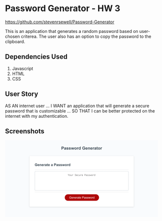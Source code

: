 # Password Generator - HW 3
https://github.com/stevenrsewell/Password-Generator

This is an application that generates a random password based on user-chosen criterea. The user also has an option to copy the password to the clipboard.

## Dependencies Used
<ol>
<li>Javascript</li>
<li>HTML</li>
<li>CSS</li>
</ol>

## User Story
AS AN internet user ... I WANT an application that will generate a secure password that is customizable ... SO THAT I can be better protected on the internet with my authentication.

## Screenshots
<img src="Screenshot.png">
